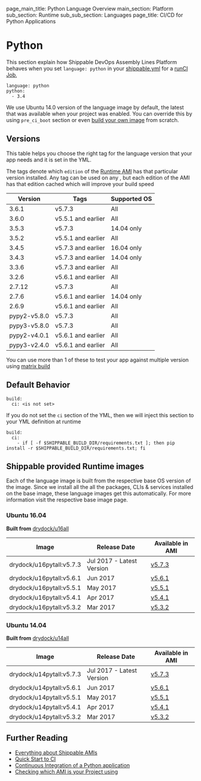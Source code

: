 page_main_title: Python Language Overview
main_section: Platform
sub_section: Runtime
sub_sub_section: Languages
page_title: CI/CD for Python Applications

# Python

This section explain how Shippable DevOps Assembly Lines Platform behaves when you set `language: python` in your [shippable.yml](/platform/tutorial/workflow/shippable-yml) for a [runCI Job](/platform/workflow/job/runci), 

```
language: python
python:
  - 3.4
```

We use Ubuntu 14.0 version of the language image by default, the latest that was available when your project was enabled. You can override this by using `pre_ci_boot` section or even [build your own image](/ci/custom-docker-image) from scratch.

<a name="versions"></a>
## Versions
This table helps you choose the right tag for the language version that your app needs and it is set in the YML. 

The tags denote which `edition` of the [Runtime AMI](/platform/tutorial/runtime/ami-overview) has that particular version installed. Any tag can be used on any , but each edition of the AMI has that edition cached which will improve your build speed

| Version     |           Tags         | Supported OS 
|-------------|------------------------|--------------
|3.6.1        |   v5.7.3               | All          
|3.6.0        |   v5.5.1 and earlier   | All          
|3.5.3        |   v5.7.3               | 14.04 only 
|3.5.2        |   v5.5.1 and earlier   | All          
|3.4.5        |   v5.7.3 and earlier   | 16.04 only 
|3.4.3        |   v5.7.3 and earlier   | 14.04 only 
|3.3.6        |   v5.7.3 and earlier   | All        
|3.2.6        |   v5.6.1 and earlier   | All        
|2.7.12       |   v5.7.3               | All        
|2.7.6        |   v5.6.1 and earlier   | 14.04 only 
|2.6.9        |   v5.6.1 and earlier   | All        
|pypy2-v5.8.0 |   v5.7.3               | All        
|pypy3-v5.8.0 |   v5.7.3               | All        
|pypy2-v4.0.1 |   v5.6.1 and earlier   | All        
|pypy3-v2.4.0 |   v5.6.1 and earlier   | All

You can use more than 1 of these to test your app against multiple version using [matrix build](/ci/matrix-builds)

## Default Behavior

```
build:
  ci: <is not set>
```

If you do not set the `ci` section of the YML, then we will inject this section to your YML definition at runtime

```
build:
  ci:
    - if [ -f $SHIPPABLE_BUILD_DIR/requirements.txt ]; then pip install -r $SHIPPABLE_BUILD_DIR/requirements.txt; fi
```

## Shippable provided Runtime images
Each of the language image is built from the respective base OS version of the image. Since we install all the all the packages, CLIs & services installed on the base image, these language images get this automatically. For more information visit the respective base image page.

### Ubuntu 16.04

**Built from** [drydock/u16all](/platform/runtime/os/ubuntu16)

|Image| Release Date |Available in AMI | 
|----------|------------|-----|
drydock/u16pytall:v5.7.3  | Jul 2017 - Latest Version | [v5.7.3](/platform/tutorial/runtime/ami-v573)
drydock/u16pytall:v5.6.1  | Jun 2017  | [v5.6.1](/platform/tutorial/runtime/ami-v561)
drydock/u16pytall:v5.5.1  | May 2017  | [v5.5.1](/platform/tutorial/runtime/ami-v551)
drydock/u16pytall:v5.4.1  | Apr 2017  | [v5.4.1](/platform/tutorial/runtime/ami-v541)
drydock/u16pytall:v5.3.2  | Mar 2017  | [v5.3.2](/platform/tutorial/runtime/ami-v532)

### Ubuntu 14.04

**Built from** [drydock/u14all](/platform/runtime/os/ubuntu14)

|Image| Release Date |Available in AMI | 
|----------|------------|-----|
drydock/u14pytall:v5.7.3  | Jul 2017 - Latest Version | [v5.7.3](/platform/tutorial/runtime/ami-v573)
drydock/u14pytall:v5.6.1  | Jun 2017  | [v5.6.1](/platform/tutorial/runtime/ami-v561)
drydock/u14pytall:v5.5.1  | May 2017  | [v5.5.1](/platform/tutorial/runtime/ami-v551)
drydock/u14pytall:v5.4.1  | Apr 2017  | [v5.4.1](/platform/tutorial/runtime/ami-v541)
drydock/u14pytall:v5.3.2  | Mar 2017  | [v5.3.2](/platform/tutorial/runtime/ami-v532)


## Further Reading
* [Everything about Shippable AMIs](/platform/tutorial/runtime/ami-overview)
* [Quick Start to CI](/getting-started/ci-sample)
* [Continuous Integration of a Python application](/ci/python-continuous-integration)
* [Checking which AMI is your Project using](/platform/visibility/subscription/nodes)
